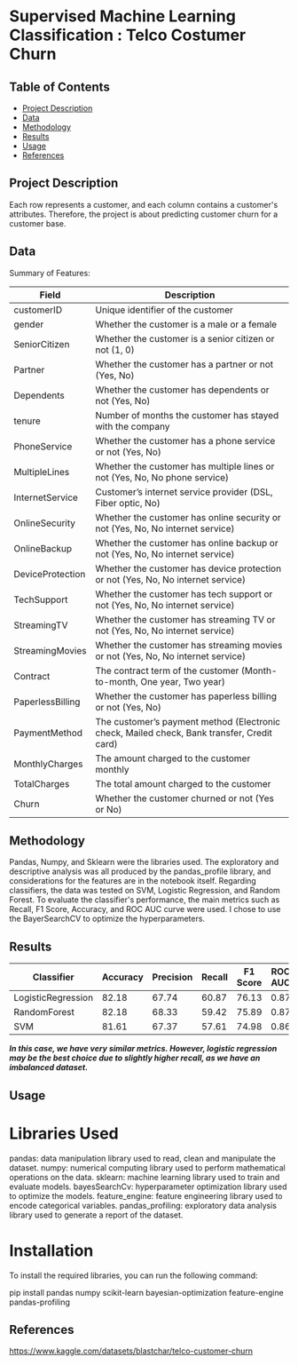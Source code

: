 
# Supervised Machine Learning Classification : Telco Costumer Churn

## Table of Contents

- [Project Description](#project-description)
- [Data](#data)
- [Methodology](#methodology)
- [Results](#results)
- [Usage](#usage)
- [References](#references)

## Project Description

Each row represents a customer, and each column contains a customer's attributes. Therefore, the project is about predicting customer churn for a customer base.

## Data

Summary of Features:

| Field            | Description                                                                                  |
|------------------|----------------------------------------------------------------------------------------------|
| customerID       | Unique identifier of the customer                                                            |
| gender           | Whether the customer is a male or a female                                                   |
| SeniorCitizen    | Whether the customer is a senior citizen or not (1, 0)                                        |
| Partner          | Whether the customer has a partner or not (Yes, No)                                           |
| Dependents       | Whether the customer has dependents or not (Yes, No)                                          |
| tenure           | Number of months the customer has stayed with the company                                     |
| PhoneService     | Whether the customer has a phone service or not (Yes, No)                                     |
| MultipleLines    | Whether the customer has multiple lines or not (Yes, No, No phone service)                     |
| InternetService  | Customer’s internet service provider (DSL, Fiber optic, No)                                   |
| OnlineSecurity   | Whether the customer has online security or not (Yes, No, No internet service)                |
| OnlineBackup     | Whether the customer has online backup or not (Yes, No, No internet service)                  |
| DeviceProtection | Whether the customer has device protection or not (Yes, No, No internet service)              |
| TechSupport      | Whether the customer has tech support or not (Yes, No, No internet service)                   |
| StreamingTV      | Whether the customer has streaming TV or not (Yes, No, No internet service)                   |
| StreamingMovies  | Whether the customer has streaming movies or not (Yes, No, No internet service)               |
| Contract         | The contract term of the customer (Month-to-month, One year, Two year)                         |
| PaperlessBilling | Whether the customer has paperless billing or not (Yes, No)                                   |
| PaymentMethod    | The customer’s payment method (Electronic check, Mailed check, Bank transfer, Credit card)    |
| MonthlyCharges   | The amount charged to the customer monthly                                                   |
| TotalCharges     | The total amount charged to the customer                                                      |
| Churn            | Whether the customer churned or not (Yes or No)                                               |


## Methodology

Pandas, Numpy, and Sklearn were the libraries used. The exploratory and descriptive analysis was all produced by the pandas_profile library, and considerations for the features are in the notebook itself. Regarding classifiers, the data was tested on SVM, Logistic Regression, and Random Forest. To evaluate the classifier's performance, the main metrics such as Recall, F1 Score, Accuracy, and ROC AUC curve were used.
I chose to use the BayerSearchCV to optimize the hyperparameters.

## Results

| Classifier         | Accuracy | Precision | Recall | F1 Score | ROC AUC |
|--------------------|----------|-----------|--------|----------|---------|
| LogisticRegression | 82.18    | 67.74     | 60.87  | 76.13    | 0.87    |
| RandomForest       | 82.18    | 68.33     | 59.42  | 75.89    | 0.87    |
| SVM                | 81.61    | 67.37     | 57.61  | 74.98    | 0.86    |


***In this case, we have very similar metrics. However, logistic regression may be the best choice due to slightly higher recall, as we have an imbalanced dataset.***

## Usage

# Libraries Used
pandas: data manipulation library used to read, clean and manipulate the dataset.
numpy: numerical computing library used to perform mathematical operations on the data.
sklearn: machine learning library used to train and evaluate models.
bayesSearchCv: hyperparameter optimization library used to optimize the models.
feature_engine: feature engineering library used to encode categorical variables.
pandas_profiling: exploratory data analysis library used to generate a report of the dataset.

# Installation

To install the required libraries, you can run the following command:

pip install pandas numpy scikit-learn bayesian-optimization feature-engine pandas-profiling

## References

https://www.kaggle.com/datasets/blastchar/telco-customer-churn
